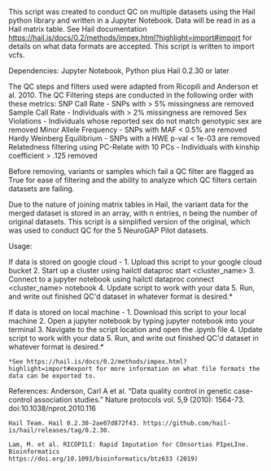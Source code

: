 This script was created to conduct QC on multiple datasets using the Hail python library and written in a Jupyter Notebook. Data will be read in as a Hail matrix table. See Hail documentation https://hail.is/docs/0.2/methods/impex.html?highlight=import#import for details on what data formats are accepted. This script is written to import vcfs. 

Dependencies: Jupyter Notebook, Python plus Hail 0.2.30 or later

The QC steps and filters used were adapted from Ricopili and Anderson et al. 2010. 
The QC Filtering steps are conducted in the following order with these metrics: 
	SNP Call Rate - SNPs with > 5% missingness are removed 
	Sample Call Rate - Individuals with > 2% missingness are removed
	Sex Violations - Individuals whose reported sex do not match genotypic sex are removed
	Minor Allele Frequency - SNPs with MAF < 0.5% are removed
	Hardy Weinberg Equilibrium - SNPs with a HWE p-val < 1e-03 are removed
	Relatedness filtering using PC-Relate with 10 PCs - Individuals with kinship coefficient > .125 removed

Before removing, variants or samples which fail a QC filter are flagged as True for ease of filtering and the ability to analyze which QC filters certain datasets are failing.
	
Due to the nature of joining matrix tables in Hail, the variant data for the merged dataset is stored in an array, with n entries, n being the number of original datasets. 
This script is a simplified version of the original, which was used to conduct QC for the 5 NeuroGAP Pilot datasets. 

Usage: 

If data is stored on google cloud - 
	1. Upload this script to your google cloud bucket
	2. Start up a cluster using hailctl dataproc start <cluster_name> 
	3. Connect to a jupyter notebook using hailctl dataproc connect <cluster_name> notebook
	4. Update script to work with your data
	5. Run, and write out finished QC'd dataset in whatever format is desired.* 

If data is stored on local machine - 
	1. Download this script to your local machine 
	2. Open a jupyter notebook by typing jupyter notebook into your terminal 
	3. Navigate to the script location and open the .ipynb file
	4. Update script to work with your data
	5. Run, and write out finished QC'd dataset in whatever format is desired.*
	
	*See https://hail.is/docs/0.2/methods/impex.html?highlight=import#export for more information on what file formats the data can be exported to. 
	
	
References: 
	Anderson, Carl A et al. “Data quality control in genetic case-control association studies.” Nature protocols vol. 5,9 	      (2010): 1564-73. doi:10.1038/nprot.2010.116
	
	Hail Team. Hail 0.2.30-2ae07d872f43. https://github.com/hail-is/hail/releases/tag/0.2.30.
	
	Lam, M. et al. RICOPILI: Rapid Imputation for COnsortias PIpeLIne. Bioinformatics 					https://doi.org/10.1093/bioinformatics/btz633 (2019)
